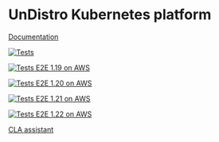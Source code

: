 # UnDistro Kubernetes platform

[Documentation](https://undistro.io/docs)

[![Tests](https://github.com/getupio-undistro/undistro/actions/workflows/build.yml/badge.svg)](https://github.com/getupio-undistro/undistro/actions/workflows/build.yml)

[![Tests E2E 1.19 on AWS](https://github.com/getupio-undistro/undistro/actions/workflows/e2e-aws-1.19.yml/badge.svg)](https://github.com/getupio-undistro/undistro/actions/workflows/e2e-aws-1.19.yml)

[![Tests E2E 1.20 on AWS](https://github.com/getupio-undistro/undistro/actions/workflows/e2e-aws-1.20.yml/badge.svg)](https://github.com/getupio-undistro/undistro/actions/workflows/e2e-aws-1.20.yml)

[![Tests E2E 1.21 on AWS](https://github.com/getupio-undistro/undistro/actions/workflows/e2e-aws-1.21.yml/badge.svg)](https://github.com/getupio-undistro/undistro/actions/workflows/e2e-aws-1.21.yml)

[![Tests E2E 1.22 on AWS](https://github.com/getupio-undistro/undistro/actions/workflows/e2e-aws-1.22.yml/badge.svg)](https://github.com/getupio-undistro/undistro/actions/workflows/e2e-aws-1.22.yml)

[CLA assistant](https://cla-assistant.io/getupio-undistro/undistro)
